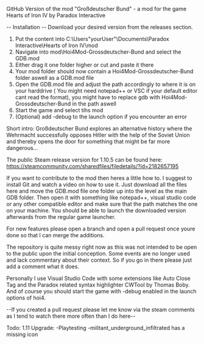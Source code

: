 GitHub Version of the mod "Großdeutscher Bund" - a mod for the game Hearts of Iron IV by Paradox Interactive

-- Installation --
Download your desired version from the releases section. 
1. Put the content into C:\Users\"yourUser"\Documents\Paradox Interactive\Hearts of Iron IV\mod
2. Navigate into mod\Hoi4Mod-Grossdeutscher-Bund and select the GDB.mod
3. Either drag it one folder higher or cut and paste it there
4. Your mod folder should now contain a Hoi4Mod-Grossdeutscher-Bund folder aswell as a GDB.mod file
5. Open the GDB.mod file and adjust the path accordingly to where it is on your harddrive ( You might need notepad++ or VSC if your default editor cant read the format), you might have to replace gdb with Hoi4Mod-Grossdeutscher-Bund in the path aswell
6. Start the game and select tihs mod
7. (Optional) add -debug to the launch option if you encounter an error


Short intro:
Großdeutscher Bund explores an alternative history where the Wehrmacht successfully opposes Hitler with the help of the Soviet Union and thereby opens the door for something that might be far more dangerous...

The public Steam release version for 1.10.5 can be found here: https://steamcommunity.com/sharedfiles/filedetails/?id=2182657195

If you want to contribute to the mod then heres a little how to. I suggest to install Git and watch a video on how to use it.
Just download all the files here and move the GDB.mod file one folder up into the level as the main GDB folder. Then open it with something like notepad++, visual studio code or any other compatible editor and make sure that the path matches the one on your machine. You should be able to launch the downloaded version afterwards from the regular game launcher.

For new features please open a branch and open a pull request once youre done so that I can merge the additions.

The repository is quite messy right now as this was not intended to be open to the public upon the initial conception. Some events are no longer used and lack commentary about their context. So if you go in there please just add a comment what it does. 

Personally I use Visual Studio Code with some extensions like Auto Close Tag and the Paradox related syntax highlighter CWTool by Thomas Boby. And of course you should start the game with -debug enabled in the launch options of hoi4.

--If you created a pull request please let me know via the steam comments as I tend to watch there more often than I do here--

Todo:
1.11 Upgrade:
-Playtesting
-militant_underground_infiltrated has a missing icon

